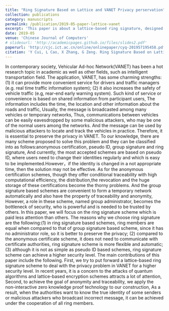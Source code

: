 ```yaml
---
title: "Ring Signature Based on Lattice and VANET Privacy perservation"
collection: publications
category: manuscripts
permalink: /publication/2019-05-paper-lattice-vanet
excerpt: 'This paper is about a lattice-based ring signature, designed for VANET.'
date: 2019-05
venue: 'Chinese Journal of Computers'
# slidesurl: 'http://academicpages.github.io/files/slides2.pdf'
paperurl: 'http://cjc.ict.ac.cn/online/onlinepaper/cyq-201957195458.pdf'
citation: 'Y Cui, L Cao, X Zhang, G Zeng. Ring Signature Based on Lattice and VANET Privacy perservation. Chinese Journal of Computers 40(5):980-992(2019).'
---
```


In contemporary society, Vehicular Ad-hoc Network(VANET) has been a hot research topic in academic as well as other fields, such as intelligent transportation field. The application, VANET, has some charming strengths: (1) it can provide more convenient service for drivers and traffic managers (e.g. real time traffic information system); (2) it also increases the safety of vehicle traffic (e.g, rear-end early warning system). Such kind of service or convenience is based on shared information from participant users, The information includes the time, the location and other information about the roads and traffic, Usually, the message is broadcasted among many vehicles or temporary networks, Thus, communications between vehicles can be easily eavesdropped by some malicious attackers, who may be one of the normal users among the networks. And the message can be used by malicious attackers to locate and track the vehicles in practice. Therefore, it is essential to preserve the privacy in VANET. To our knowledge, there are many scheme proposed to solve this problem and they can be classified into as follows:anonymous certification, pseudo ID, group signature and ring signature, And currently, the most accepted schemes are based on pseudo ID, where users need to change their identities regularly and which is easy to be implemented.However，if the identity is changed in a not appropriate time, then the solution may not be effective. As for the anonymous certification schemes, though they offer conditional traceability with high computational efficiency, the distribution,the revocation and the huge storage of these certifications become the thorny problems. And the group signature based schemes are convenient to form a temporary network automatically and also have the property of traceability and anonymity, However, a role in these scheme, named group administrator, becomes the bottleneck of security, who is powerful and is needed to be trusted by others. In this paper, we will focus on the ring signature scheme which is paid less attention than others. The reasons why we choose ring signature are the following:(1) in ring signature based schemes, ring members are equal when compared to that of group signature based scheme, since it has no administrator role, so it is better to preserve the privacy; (2) compared to the anonymous certificate scheme, it does not need to communicate with certificate authorities, ring signature scheme is more flexible and automatic; (3) although it is not as simple as pseudo ID based schemes, ring signature scheme can achieve a higher security level. The main contributions of this paper include the following. First, we try to put forward a lattice-based ring signature scheme to deal with the privacy problem in VANET for a higher security level. In recent years, it is a concern to the attacks of quantum algorithms and lattice-based encryption schemes attracts a lot of attention, Second, to achieve the goal of anonymity and traceability, we apply the non-interactive zero knowledge proof technology to our construction, As a result, when the authorities want to know the true identity of some senders or malicious attackers who broadcast incorrect message, it can be achieved under the cooperation of all ring members.
